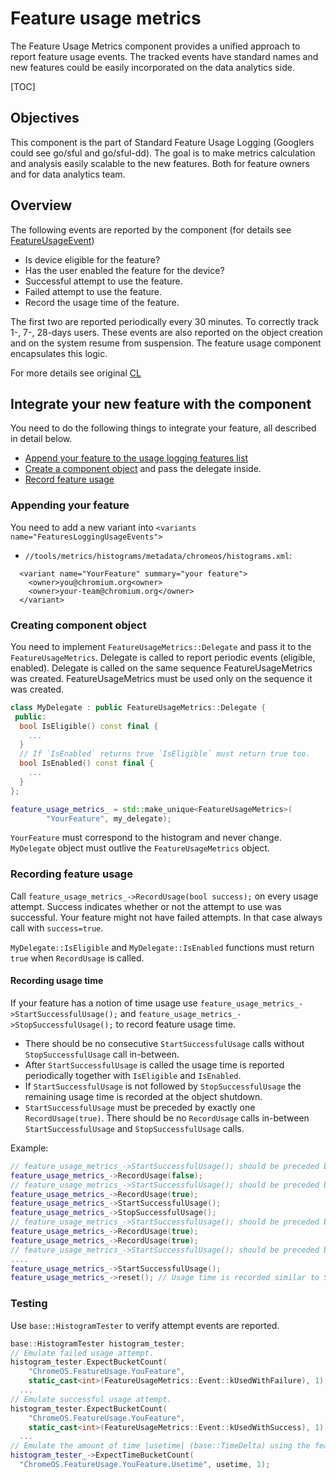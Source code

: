 # Feature usage metrics

The Feature Usage Metrics component provides a unified approach to report
feature usage events. The tracked events have standard names and new features
could be easily incorporated on the data analytics side.

[TOC]

## Objectives

This component is the part of Standard Feature Usage Logging (Googlers could see
go/sful and go/sful-dd). The goal is to make metrics calculation and analysis easily scalable
to the new features. Both for feature owners and for data analytics team.

## Overview

The following events are reported by the component (for details see
[FeatureUsageEvent][1])
* Is device eligible for the feature?
* Has the user enabled the feature for the device?
* Successful attempt to use the feature.
* Failed attempt to use the feature.
* Record the usage time of the feature.

The first two are reported periodically every 30 minutes. To correctly track 1-,
7-, 28-days users. These events are also reported on the object creation and on
the system resume from suspension. The feature usage component encapsulates this
logic.

For more details see original [CL](https://crrev.com/c/2596263)

[1]: https://source.chromium.org/search?q=FeatureUsageEvent%20f:metrics&ss=chromium

## Integrate your new feature with the component

You need to do the following things to integrate your feature, all described in
detail below.

*   [Append your feature to the usage logging features list](#Appending-your-feature)
*   [Create a component object](#Creating-component-object) and pass the
    delegate inside.
*   [Record feature usage](#Recording-feature-usage)

### Appending your feature

You need to add a new variant into `<variants
name="FeaturesLoggingUsageEvents">`

*   `//tools/metrics/histograms/metadata/chromeos/histograms.xml`:

```
  <variant name="YourFeature" summary="your feature">
    <owner>you@chromium.org<owner>
    <owner>your-team@chromium.org</owner>
  </variant>
```

### Creating component object
You need to implement `FeatureUsageMetrics::Delegate` and pass it to the
`FeatureUsageMetrics`. Delegate is called to report periodic events (eligible,
enabled). Delegate is called on the same sequence FeatureUsageMetrics was
created. FeatureUsageMetrics must be used only on the sequence it was created.

```c++
class MyDelegate : public FeatureUsageMetrics::Delegate {
 public:
  bool IsEligible() const final {
    ...
  }
  // If `IsEnabled` returns true `IsEligible` must return true too.
  bool IsEnabled() const final {
    ...
  }
};
```

```c++
feature_usage_metrics_ = std::make_unique<FeatureUsageMetrics>(
        "YourFeature", my_delegate);
```

`YourFeature` must correspond to the histogram and never change. `MyDelegate`
object must outlive the `FeatureUsageMetrics` object.

### Recording feature usage
Call `feature_usage_metrics_->RecordUsage(bool success);` on every usage
attempt. Success indicates whether or not the attempt to use was successful.
Your feature might not have failed attempts. In that case always call with
`success=true`.

`MyDelegate::IsEligible` and `MyDelegate::IsEnabled` functions must return
`true` when `RecordUsage` is called.

#### Recording usage time
If your feature has a notion of time usage use
`feature_usage_metrics_->StartSuccessfulUsage();` and
`feature_usage_metrics_->StopSuccessfulUsage();` to record feature usage time.

* There should be no consecutive `StartSuccessfulUsage` calls without `StopSuccessfulUsage` call
in-between.
* After `StartSuccessfulUsage` is called the usage time is reported periodically together
with `IsEligible` and `IsEnabled`.
* If `StartSuccessfulUsage` is not followed by `StopSuccessfulUsage` the remaining usage time is
recorded at the object shutdown.
* `StartSuccessfulUsage` must be preceded by exactly one `RecordUsage(true)`. There should
be no `RecordUsage` calls in-between `StartSuccessfulUsage` and `StopSuccessfulUsage` calls.

Example:
```c++
// feature_usage_metrics_->StartSuccessfulUsage(); should be preceded by RecordUsage(true)
feature_usage_metrics_->RecordUsage(false);
// feature_usage_metrics_->StartSuccessfulUsage(); should be preceded by RecordUsage(true)
feature_usage_metrics_->RecordUsage(true);
feature_usage_metrics_->StartSuccessfulUsage();
feature_usage_metrics_->StopSuccessfulUsage();
// feature_usage_metrics_->StartSuccessfulUsage(); should be preceded by RecordUsage(true)
feature_usage_metrics_->RecordUsage(true);
feature_usage_metrics_->RecordUsage(true);
// feature_usage_metrics_->StartSuccessfulUsage(); should be preceded by exactly one RecordUsage(true)
....
feature_usage_metrics_->StartSuccessfulUsage();
feature_usage_metrics_->reset(); // Usage time is recorded similar to StopSuccessfulUsage
```

### Testing
Use `base::HistogramTester` to verify attempt events are reported.

```c++
base::HistogramTester histogram_tester;
// Emulate failed usage attempt.
histogram_tester.ExpectBucketCount(
    "ChromeOS.FeatureUsage.YouFeature",
    static_cast<int>(FeatureUsageMetrics::Event::kUsedWithFailure), 1);
  ...
// Emulate successful usage attempt.
histogram_tester.ExpectBucketCount(
    "ChromeOS.FeatureUsage.YouFeature",
    static_cast<int>(FeatureUsageMetrics::Event::kUsedWithSuccess), 1);
  ...
// Emulate the amount of time |usetime| (base::TimeDelta) using the feature.
histogram_tester_->ExpectTimeBucketCount(
  "ChromeOS.FeatureUsage.YouFeature.Usetime", usetime, 1);
```
